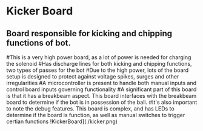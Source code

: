 # Kicker Board

## Board responsible for kicking and chipping functions of bot.
#This is a very high power board, as a lot of power is needed for charging the solenoid
#Has discharge lines for both kicking and chipping functions, two types of passes for the bot
#Due to the high power, lots of the board setup is designed to protect against voltage spikes, surges and other irregularities
#A microcontroller is present to handle both manual inputs and control board inputs governing functionality
#A significant part of this board is that it has a breakbeam aspect. This board interfaces with the breakbeam board to determine if the bot is in possession of the ball.
#It's also important to note the debug features. This board is complex, and has LEDs to determine if the board is function, as well as manual switches to trigger certian functions
!KickerBoard](./kicker.png)
